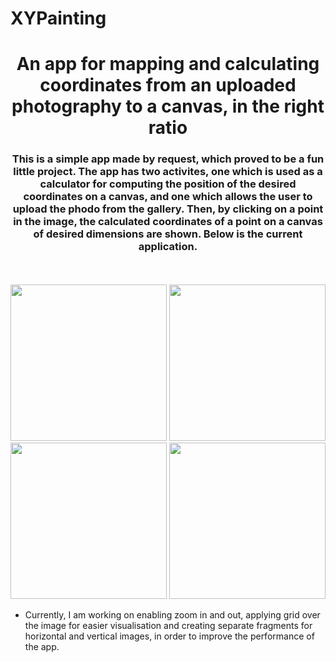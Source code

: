 # XYPainting

<h1 align="center">An app for mapping and calculating coordinates from an uploaded photography to a canvas, in the right ratio</h1>
<h3 align="center">This is a simple app made by request, which proved to be a fun little project. The app has two activites, one which is used as a calculator for computing the position of the desired coordinates on a canvas, and one which allows the user to upload the phodo from the gallery. Then, by clicking on a point in the image, the calculated coordinates of a point on a canvas of desired dimensions are shown. Below is the current application.</h3>

<br>
<br>

<img src="https://github.com/AHromic1/XYPainting/assets/115954313/41511c0f-1161-4ba2-b86b-43e32d292c2b" width = "250">

<img src="https://github.com/AHromic1/XYPainting/assets/115954313/d4b55bea-63ca-4847-b6ef-8fac2cee12ea" width = "250">

<img src="https://github.com/AHromic1/XYPainting/assets/115954313/b2c52493-931f-4e1c-a0a5-4df710e3ed98" width = "250">

<img src="https://github.com/AHromic1/XYPainting/assets/115954313/3697722e-8aa6-446a-a452-42d6b5228986" width = "250">






* Currently, I am working on enabling zoom in and out, applying grid over the image for easier visualisation and creating separate fragments for horizontal and vertical images, in order to improve the performance of the app.


